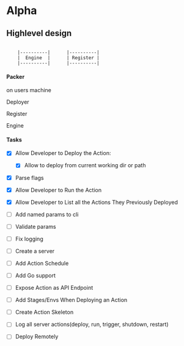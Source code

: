 
# Alpha

## Highlevel design

```
 
    |----------|      |----------|        
    |  Engine  |      | Register |  
    |----------|      |----------|

```

#### Packer

on users machine


Deployer

Register

Engine





#### Tasks
- [x] Allow Developer to Deploy the Action:
  
  - [x] Allow to deploy from current working dir or path  
  
- [x] Parse flags

- [x] Allow Developer to Run the Action

- [x] Allow Developer to List all the Actions They Previously Deployed

- [ ] Add named params to cli

- [ ] Validate params

- [ ] Fix logging 

- [ ] Create a server

- [ ] Add Action Schedule

- [ ] Add Go support

- [ ] Expose Action as API Endpoint

- [ ] Add Stages/Envs When Deploying an Action 

- [ ] Create Action Skeleton 

- [ ] Log all server actions(deploy, run, trigger, shutdown, restart)

- [ ] Deploy Remotely 